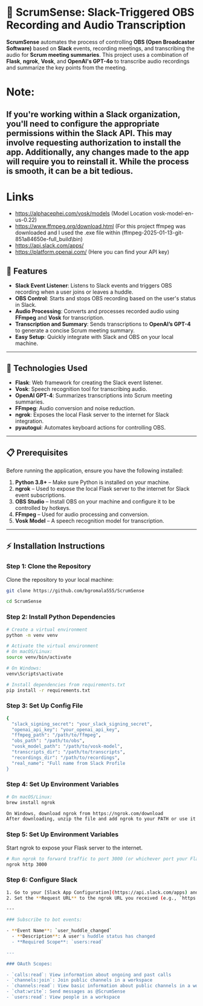 # 📝 **ScrumSense: Slack-Triggered OBS Recording and Audio Transcription**

**ScrumSense** automates the process of controlling **OBS (Open Broadcaster Software)** based on **Slack** events, recording meetings, and transcribing the audio for **Scrum meeting summaries**. This project uses a combination of **Flask**, **ngrok**, **Vosk**, and **OpenAI's GPT-4o** to transcribe audio recordings and summarize the key points from the meeting.

# Note:
  If you're working within a Slack organization, you'll need to configure the appropriate permissions within the Slack API. This may involve requesting authorization to install the app. Additionally, any changes made to the app will require you to reinstall it. While    the process is smooth, it can be a bit tedious. 
---

# Links 
- https://alphacephei.com/vosk/models (Model Location vosk-model-en-us-0.22)
- https://www.ffmpeg.org/download.html (For this project ffmpeg was downloaded and I used the .exe file within (ffmpeg-2025-01-13-git-851a84650e-full_build\bin)
- https://api.slack.com/apps/
- https://platform.openai.com/ (Here you can find your API key)

## 🚀 **Features**

- **Slack Event Listener**: Listens to Slack events and triggers OBS recording when a user joins or leaves a huddle.
- **OBS Control**: Starts and stops OBS recording based on the user's status in Slack.
- **Audio Processing**: Converts and processes recorded audio using **FFmpeg** and **Vosk** for transcription.
- **Transcription and Summary**: Sends transcriptions to **OpenAI’s GPT-4** to generate a concise Scrum meeting summary.
- **Easy Setup**: Quickly integrate with Slack and OBS on your local machine.

---

## 🧰 **Technologies Used**

- **Flask**: Web framework for creating the Slack event listener.
- **Vosk**: Speech recognition tool for transcribing audio.
- **OpenAI GPT-4**: Summarizes transcriptions into Scrum meeting summaries.
- **FFmpeg**: Audio conversion and noise reduction.
- **ngrok**: Exposes the local Flask server to the internet for Slack integration.
- **pyautogui**: Automates keyboard actions for controlling OBS.

---

## 📋 **Prerequisites**

Before running the application, ensure you have the following installed:

1. **Python 3.8+** – Make sure Python is installed on your machine.
2. **ngrok** – Used to expose the local Flask server to the internet for Slack event subscriptions.
3. **OBS Studio** – Install OBS on your machine and configure it to be controlled by hotkeys.
4. **FFmpeg** – Used for audio processing and conversion.
5. **Vosk Model** – A speech recognition model for transcription.

---

## ⚡ **Installation Instructions**

### Step 1: Clone the Repository

Clone the repository to your local machine:

```bash
git clone https://github.com/bgromala555/ScrumSense

cd ScrumSense

``` 

### Step 2: Install Python Dependencies
```bash
# Create a virtual environment
python -m venv venv

# Activate the virtual environment
# On macOS/Linux:
source venv/bin/activate

# On Windows:
venv\Scripts\activate

# Install dependencies from requirements.txt
pip install -r requirements.txt
```

### Step 3: Set Up Config File
```bash
{
  "slack_signing_secret": "your_slack_signing_secret",
  "openai_api_key": "your_openai_api_key",
  "ffmpeg_path": "/path/to/ffmpeg",
  "obs_path": "/path/to/obs",
  "vosk_model_path": "/path/to/vosk-model",
  "transcripts_dir": "/path/to/transcripts",
  "recordings_dir": "/path/to/recordings",
  "real_name": "Full name from Slack Profile
}

```

### Step 4: Set Up Environment Variables
```bash
# On macOS/Linux:
brew install ngrok

On Windows, download ngrok from https://ngrok.com/download
After downloading, unzip the file and add ngrok to your PATH or use it directly from the unzipped folder.
```
### Step 5: Set Up Environment Variables
Start ngrok to expose your Flask server to the internet.

```bash
# Run ngrok to forward traffic to port 3000 (or whichever port your Flask app is running on)
ngrok http 3000
```

### Step 6: Configure Slack
```bash
1. Go to your [Slack App Configuration](https://api.slack.com/apps) and enable **Event Subscriptions**.
2. Set the **Request URL** to the ngrok URL you received (e.g., `https://abc123.ngrok.io/slack/events`).

---

### Subscribe to bot events:

- **Event Name**: `user_huddle_changed`
  - **Description**: A user's huddle status has changed
  - **Required Scope**: `users:read`

---

### OAuth Scopes:

- `calls:read`: View information about ongoing and past calls
- `channels:join`: Join public channels in a workspace
- `channels:read`: View basic information about public channels in a workspace
- `chat:write`: Send messages as @ScrumSense
- `users:read`: View people in a workspace
```

